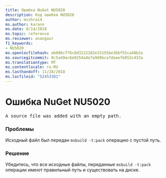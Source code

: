 ```yaml
---
title: Ошибка NuGet NU5020
description: Код ошибки NU5020
author: mishra14
ms.author: karann
ms.date: 8/14/2018
ms.topic: reference
ms.reviewer: anangaur
f1_keywords:
- NU5020
ms.openlocfilehash: eb096cf76c0d3222282e33155be3bbf55ca48b2a
ms.sourcegitcommit: 0c5a49ec6e0254a4e7a9d8bca7daeefb853c433a
ms.translationtype: MT
ms.contentlocale: ru-RU
ms.lasthandoff: 11/28/2018
ms.locfileid: "52453381"
---
```

# <a name="nuget-error-nu5020"></a>Ошибка NuGet NU5020
<pre>A source file was added with an empty path.</pre>

### <a name="issue"></a>Проблемы

Исходный файл был передан `msbuild -t:pack` операцию с пустой путь.


### <a name="solution"></a>Решение

Убедитесь, что все исходные файлы, переданные `msbuild -t:pack` операции имеют правильный путь и существовать на диске.

